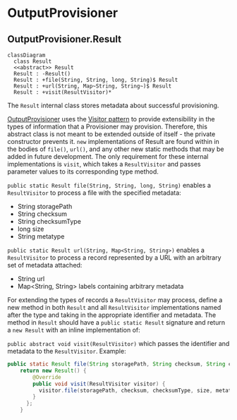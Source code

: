 # OutputProvisioner

<!-- TODO: Document the rest of this class! -->

## OutputProvisioner.Result
```mermaid
classDiagram
  class Result
  <<abstract>> Result
  Result : -Result()
  Result : +file(String, String, long, String)$ Result
  Result : +url(String, Map~String, String~)$ Result
  Result : +visit(ResultVisitor)*
```
The `Result` internal class stores metadata about successful provisioning.

[OutputProvisioner](../src/main/java/ca/on/oicr/gsi/vidarr/OutputProvisioner.java) uses the 
[Visitor pattern](https://en.wikipedia.org/wiki/Visitor_pattern) to provide extensibility in the types of 
information that a Provisioner may provision. Therefore, this abstract class is not meant to be extended outside of
itself - the private constructor prevents it. `new` implementations of Result are found within in the bodies of 
`file()`, `url()`, and any other new static methods that may be added in future development. The only requirement for 
these internal implementations is `visit`, which takes a `ResultVisitor` and passes parameter values to its
corresponding type method. 

`public static Result file(String, String, long, String)` enables a `ResultVisitor` to process a file with the specified
metadata:
  * String storagePath
  * String checksum
  * String checksumType
  * long size
  * String metatype

`public static Result url(String, Map<String, String>)` enables a `ResultVisitor` to process a record represented by
a URL with an arbitrary set of metadata attached:
  * String url
  * Map<String, String> labels containing arbitrary metadata

For extending the types of records a `ResultVisitor` may process, define a new method in both `Result` and all 
`ResultVisitor` implementations named after the type and taking in the appropriate identifier and metadata. The method
in `Result` should have a `public static Result` signature and return a `new Result` with an inline implementation of:

`public abstract void visit(ResultVisitor)` which passes the identifier and metadata to the `ResultVisitor`.
Example: 
```java
public static Result file(String storagePath, String checksum, String checksumType, long size, String metatype) {
    return new Result() {
        @Override
        public void visit(ResultVisitor visitor) {
          visitor.file(storagePath, checksum, checksumType, size, metatype);
        }
      };
    }
```
